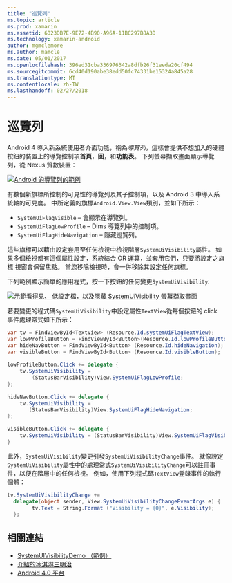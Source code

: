 ```yaml
---
title: "巡覽列"
ms.topic: article
ms.prod: xamarin
ms.assetid: 6023DB7E-9E72-4B90-A96A-11BC297B8A3D
ms.technology: xamarin-android
author: mgmclemore
ms.author: mamcle
ms.date: 05/01/2017
ms.openlocfilehash: 396ed31cba336976342a8dfb26f31eeda20cf494
ms.sourcegitcommit: 6cd40d190abe38edd50fc74331be15324a845a28
ms.translationtype: MT
ms.contentlocale: zh-TW
ms.lasthandoff: 02/27/2018
---
```

# <a name="navigation-bar"></a>巡覽列

Android 4 導入新系統使用者介面功能，稱為*導覽列*，這樣會提供不想加入的硬體按鈕的裝置上的導覽控制項**首頁**，**回**，和**功能表**。
下列螢幕擷取畫面顯示導覽列，從 Nexus 質數裝置：

 [ ![Android 的導覽列的範例](navigation-bar-images/19-navbar.png)](navigation-bar-images/19-navbar.png)

有數個新旗標所控制的可見性的導覽列及其子控制項，以及 Android 3 中導入系統軸的可見度。 中所定義的旗標`Android.View.View`類別，並如下所示：

-   `SystemUiFlagVisible` &ndash; 會顯示在導覽列。 
-   `SystemUiFlagLowProfile` &ndash; Dims 導覽列中的控制項。 
-   `SystemUiFlagHideNavigation` &ndash; 隱藏巡覽列。 


這些旗標可以藉由設定套用至任何檢視中檢視階層`SystemUiVisibility`屬性。 如果多個檢視都有這個屬性設定，系統結合 OR 運算，並套用它們，只要將設定之旗標 視窗會保留焦點。 當您移除檢視時，會一併移除其設定任何旗標。

下列範例顯示簡單的應用程式，按一下按鈕的任何變更`SystemUiVisibility`:

 [ ![示範看得見、 低設定檔，以及隱藏 SystemUiVisibility 螢幕擷取畫面](navigation-bar-images/18-systemuivisibility.png)](navigation-bar-images/18-systemuivisibility.png)

若要變更的程式碼`SystemUiVisibility`中設定屬性`TextView`從每個按鈕的 click 事件處理常式如下所示：

```csharp
var tv = FindViewById<TextView> (Resource.Id.systemUiFlagTextView);
var lowProfileButton = FindViewById<Button>(Resource.Id.lowProfileButton);
var hideNavButton = FindViewById<Button> (Resource.Id.hideNavigation);
var visibleButton = FindViewById<Button> (Resource.Id.visibleButton);
           
lowProfileButton.Click += delegate {
    tv.SystemUiVisibility =
        (StatusBarVisibility)View.SystemUiFlagLowProfile;
};
           
hideNavButton.Click += delegate {
    tv.SystemUiVisibility =
       (StatusBarVisibility)View.SystemUiFlagHideNavigation;        
};
           
visibleButton.Click += delegate {
    tv.SystemUiVisibility = (StatusBarVisibility)View.SystemUiFlagVisible;
}
```

此外，`SystemUiVisibility`變更引發`SystemUiVisibilityChange`事件。 就像設定`SystemUiVisibility`屬性中的處理常式`SystemUiVisibilityChange`可以註冊事件，以便在階層中的任何檢視。 例如，使用下列程式碼`TextView`登錄事件的執行個體：

```csharp
tv.SystemUiVisibilityChange +=
  delegate(object sender, View.SystemUiVisibilityChangeEventArgs e) {
        tv.Text = String.Format ("Visibility = {0}", e.Visibility);
  };
```



## <a name="related-links"></a>相關連結

- [SystemUIVisibilityDemo （範例）](https://developer.xamarin.com/samples/monodroid/SystemUIVisibilityDemo/)
- [介紹的冰淇淋三明治](http://www.android.com/about/ice-cream-sandwich/)
- [Android 4.0 平台](http://developer.android.com/sdk/android-4.0.html)
